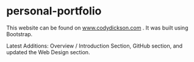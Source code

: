 # personal-portfolio

This website can be found on www.codydickson.com . 
It was built using Bootstrap.

Latest Additions: Overview / Introduction Section, GitHub section, and updated the Web Design section.
